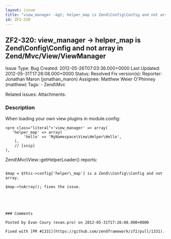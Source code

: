 ```yaml
---
layout: issue
title: "view_manager -&gt; helper_map is Zend\Config\Config and not array in Zend/Mvc/View/ViewManager"
id: ZF2-320
---
```


ZF2-320: view\_manager -> helper\_map is Zend\\Config\\Config and not array in Zend/Mvc/View/ViewManager
--------------------------------------------------------------------------------------------------------

 Issue Type: Bug Created: 2012-05-26T07:03:36.000+0000 Last Updated: 2012-05-31T17:26:08.000+0000 Status: Resolved Fix version(s): 
 Reporter:  Jonathan Maron (jonathan\_maron)  Assignee:  Matthew Weier O'Phinney (matthew)  Tags: - Zend\\Mvc
 
 Related issues: 
 Attachments: 
### Description

When loading your own view plugins in module.config:

 
    <pre class="literal">'view_manager' => array(
       'helper_map' => array(
            'hello' => 'MyNamespace\View\Helper\Hello',
        ),
        // [snip]
    ),

Zend\\Mvc\\View::getHelperLoader() reports:

````

$map = $this->config['helper\_map'] is a Zend\\Config\\Config and not array.

$map->toArray(); fixes the issue.

 

 

### Comments

Posted by Evan Coury (evan.pro) on 2012-05-31T17:26:08.000+0000

Fixed with [PR #1331](https://github.com/zendframework/zf2/pull/1331).

 

 